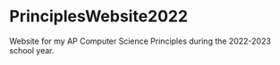 # PrinciplesWebsite2022

Website for my AP Computer Science Principles during the 2022-2023 school year.
